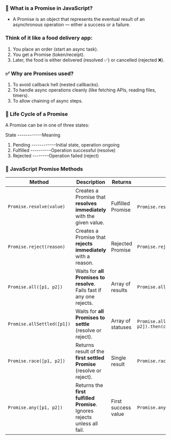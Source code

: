 ### 🧠 What is a Promise in JavaScript?
- A Promise is an object that represents the eventual result of an asynchronous operation — either a success or a failure.

### Think of it like a food delivery app:

1. You place an order (start an async task).
2. You get a Promise (token/receipt).
3. Later, the food is either delivered (resolved ✅) or cancelled (rejected ❌).

### ✅ Why are Promises used?

1. To avoid callback hell (nested callbacks).
2. To handle async operations cleanly (like fetching APIs, reading files, timers).
3. To allow chaining of async steps.


### 🔄 Life Cycle of a Promise
A Promise can be in one of three states:


State	------------Meaning
1. Pending	------------Initial state, operation ongoing
2. Fulfilled ----------Operation successful (resolve)
3. Rejected	--------Operation failed (reject)


### 🔗 JavaScript Promise Methods

| Method                       | Description                                                                  | Returns              | Example                                                                 |
|-----------------------------|------------------------------------------------------------------------------|----------------------|-------------------------------------------------------------------------|
| `Promise.resolve(value)`    | Creates a Promise that **resolves immediately** with the given value.        | Fulfilled Promise    | `Promise.resolve(42).then(console.log)` → `42`                          |
| `Promise.reject(reason)`    | Creates a Promise that **rejects immediately** with a reason.                | Rejected Promise     | `Promise.reject("Error").catch(console.error)`                          |
| `Promise.all([p1, p2])`     | Waits for **all Promises to resolve**. Fails fast if any one rejects.        | Array of results     | `Promise.all([p1, p2]).then(console.log)`                               |
| `Promise.allSettled([p1])`  | Waits for **all Promises to settle** (resolve or reject).                   | Array of statuses    | `Promise.allSettled([p1, p2]).then(console.log)`                        |
| `Promise.race([p1, p2])`    | Returns result of the **first settled Promise** (resolve or reject).         | Single result        | `Promise.race([p1, p2]).then(console.log)`                              |
| `Promise.any([p1, p2])`     | Returns the **first fulfilled Promise**. Ignores rejects unless all fail.    | First success value  | `Promise.any([p1, p2]).then(console.log)`                               |
